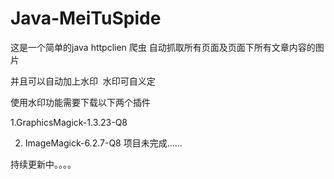 # Java-MeiTuSpide

这是一个简单的java httpclien  爬虫
自动抓取所有页面及页面下所有文章内容的图片 

并且可以自动加上水印  水印可自义定

使用水印功能需要下载以下两个插件

1.GraphicsMagick-1.3.23-Q8

2.  ImageMagick-6.2.7-Q8
项目未完成......

持续更新中。。。。
